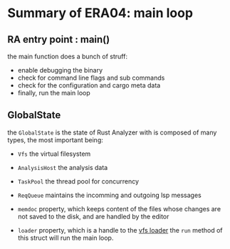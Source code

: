 # Summary of ERA04: main loop

## RA entry point : main()
the main function does a bunch of struff:
* enable debugging the binary
* check for command line flags and sub commands
* check for the configuration and cargo meta data
* finally, run the main loop

## GlobalState
the `GlobalState` is the state of Rust Analyzer with is composed of many types, the most important being: 
* `Vfs` the virtual filesystem
* `AnalysisHost` the analysis data
* `TaskPool` the thread pool for concurrency
* `ReqQueue` maintains the incomming and outgoing lsp messages

* `memdoc` property, which keeps content of the files whose changes are not saved to the disk, and are handled by the editor
* `loader` property, which is a handle to the [vfs loader](vfs_02.md)
the `run` method of this struct will run the main loop.